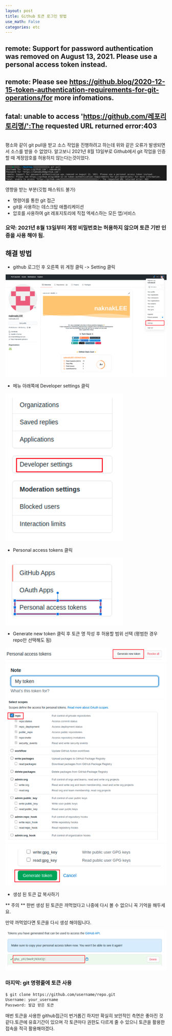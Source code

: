 ```yaml
---
layout: post
title: Github 토큰 로그인 방법
use_math: False
categories: etc
---
```




## remote: Support for password authentication was removed on August 13, 2021. Please use a personal access token instead.
## remote: Please  see https://github.blog/2020-12-15-token-authentication-requirements-for-git-operations/for more infomations.
##  fatal: unable to  access 'https://github.com/레포리토리명/':The requested URL returned error:403

<br>
평소와 같이 git pull을 받고 소스 작업을 진행하려고 하는데 위와 같은 오류가 발생되면서 소스를 받을 수 없었다.  
알고보니 2021년 8월 13일부로 Github에서 git 작업을 인증할 때 계정암호를 허용하지 않는다는것이었다.

![token1](/public/images/2021-08-15-github-personal-access-token-1.png)


영향을 받는 부분(깃헙 패스워드 불가)
- 명령어를 통한 git 접근
- git을  사용하는 데스크탑 애플리케이션
- 압호를 사용하여 git 레포지토리에 직접 엑세스하는 모든 앱/서비스

### **요약:  2021년 8월 13일부터 계정 비밀번호는 허용하지 않으며 토큰 기반 인증을 사용 해야  됨.**

## 해결 방법


-  github 로그인 후 오른쪽 위 계정 클릭 -> Setting 클릭

![token3](/public/images/2021-08-15-github-personal-access-token-10.png)

-  메뉴 아래쪽에 Developer settings 클릭

![token4](/public/images/2021-08-15-github-personal-access-token-4.png)

-  Personal access tokens 클릭

![token5](/public/images/2021-08-15-github-personal-access-token-5.png)

-  Generate new token 클릭 후 토큰 명 작성 후 허용할 범위 선택 (평범한 경우 repo만 선택해도 됨)

![token2](/public/images/2021-08-15-github-personal-access-token-2.png)
![token6](/public/images/2021-08-15-github-personal-access-token-6.png)
![token7](/public/images/2021-08-15-github-personal-access-token-7.png)
![token8](/public/images/2021-08-15-github-personal-access-token-8.png)

-  생성 된 토큰 값 복사하기

** 주의 **
한번 생성 된 토큰은 까먹었다고 나중에 다시 볼 수 없으니 꼭 기억을 해두세요.

만약 까먹었다면 토큰을 다시 생성 해야됩니다.

![token9](/public/images/2021-08-15-github-personal-access-token-9.png)

### 마지막: git 명령줄에 토큰 사용

```bash
$ git clone https://github.com/username/repo.git
Username: your_username
Password: 발급 받은 토큰
```

매번 토큰을 사용한 github접근이 번거롭긴 하지만 확실히 보안적인 측면은 좋아진 것 같다.토큰에 유효기간이 있으며 각 토큰마다 권한도 다르게 줄 수 있으니 토큰을 활용한 접속을 적극 활용해야겠다.
